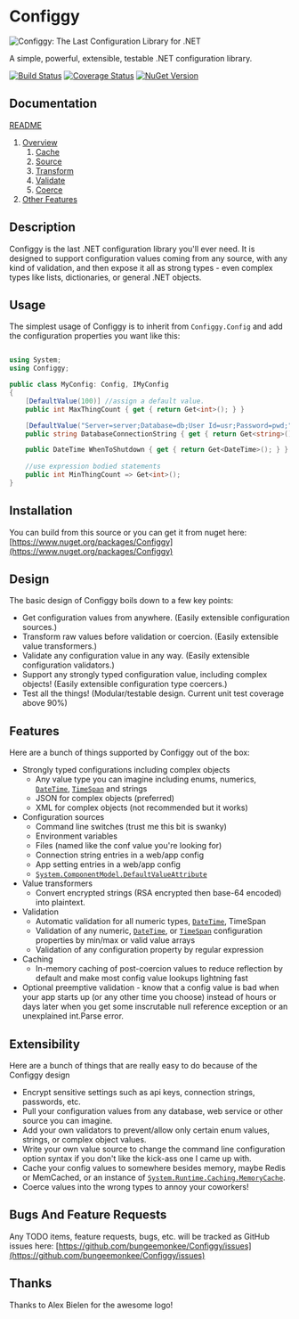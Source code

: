 # Configgy

![Configgy: The Last Configuration Library for .NET](https://raw.githubusercontent.com/bungeemonkee/Configgy/master/icon.png)

A simple, powerful, extensible, testable .NET configuration library.

[![Build Status](https://ci.appveyor.com/api/projects/status/64w2omp3rf0sa1hx?svg=true)](https://ci.appveyor.com/project/bungeemonkee/configgy) [![Coverage Status](https://coveralls.io/repos/github/bungeemonkee/Configgy/badge.svg?branch=master)](https://coveralls.io/github/bungeemonkee/Configgy?branch=master) [![NuGet Version](https://img.shields.io/nuget/v/Configgy.svg?maxAge=3600)](https://www.nuget.org/packages/Configgy)

## Documentation

[README](README.md)

1. [Overview](Documentation/1-Overview.md)
    1. [Cache](Documentation/Pipeline/1-Cache.md)
    2. [Source](Documentation/Pipeline/2-Source.md)
    3. [Transform](Documentation/Pipeline/3-Transform.md)
    4. [Validate](Documentation/Pipeline/4-Validate.md)
    5. [Coerce](Documentation/Pipeline/5-Coerce.md)
2. [Other Features](Documentation/2-Other.md)


## Description

Configgy is the last .NET configuration library you'll ever need. It is designed to support configuration values coming from any source, with any kind of validation, and then expose it all as strong types - even complex types like lists, dictionaries, or general .NET objects.

## Usage

The simplest usage of Configgy is to inherit from `Configgy.Config` and add the configuration properties you want like this:

```csharp

using System;
using Configgy;

public class MyConfig: Config, IMyConfig
{   
    [DefaultValue(100)] //assign a default value.
    public int MaxThingCount { get { return Get<int>(); } }

    [DefaultValue("Server=server;Database=db;User Id=usr;Password=pwd;")] //assign a default value.
    public string DatabaseConnectionString { get { return Get<string>(); } }        

    public DateTime WhenToShutdown { get { return Get<DateTime>(); } }
    
    //use expression bodied statements
    public int MinThingCount => Get<int>();
}

```

## Installation

You can build from this source or you can get it from nuget here: [https://www.nuget.org/packages/Configgy](https://www.nuget.org/packages/Configgy)

## Design

The basic design of Configgy boils down to a few key points:

* Get configuration values from anywhere. (Easily extensible configuration sources.)
* Transform raw values before validation or coercion. (Easily extensible value transformers.)
* Validate any configuration value in any way. (Easily extensible configuration validators.)
* Support any strongly typed configuration value, including complex objects! (Easily extensible configuration type coercers.)
* Test all the things! (Modular/testable design. Current unit test coverage above 90%)

## Features

Here are a bunch of things supported by Configgy out of the box:

* Strongly typed configurations including complex objects
    * Any value type you can imagine including enums, numerics, [`DateTime`](https://msdn.microsoft.com/en-us/library/system.datetime(v=vs.110).aspx), [`TimeSpan`](https://msdn.microsoft.com/en-us/library/system.timespan(v=vs.110).aspx) and strings
    * JSON for complex objects (preferred)
    * XML for complex objects (not recommended but it works)
* Configuration sources
    * Command line switches (trust me this bit is swanky)
    * Environment variables
    * Files (named like the conf value you're looking for)
    * Connection string entries in a web/app config
    * App setting entries in a web/app config
    * [`System.ComponentModel.DefaultValueAttribute`](https://msdn.microsoft.com/en-us/library/system.componentmodel.defaultvalueattribute(v=vs.110).aspx)
* Value transformers
    * Convert encrypted strings (RSA encrypted then base-64 encoded) into plaintext.
* Validation
    * Automatic validation for all numeric types, [`DateTime`](https://msdn.microsoft.com/en-us/library/system.datetime(v=vs.110).aspx), TimeSpan
    * Validation of any numeric, [`DateTime`](https://msdn.microsoft.com/en-us/library/system.datetime(v=vs.110).aspx), or [`TimeSpan`](https://msdn.microsoft.com/en-us/library/system.timespan(v=vs.110).aspx) configuration properties by min/max or valid value arrays
    * Validation of any configuration property by regular expression
* Caching
    * In-memory caching of post-coercion values to reduce reflection by default and make most config value lookups lightning fast
* Optional preemptive validation - know that a config value is bad when your app starts up (or any other time you choose) instead of hours or days later when you get some inscrutable null reference exception or an unexplained int.Parse error.

## Extensibility

Here are a bunch of things that are really easy to do because of the Configgy design

* Encrypt sensitive settings such as api keys, connection strings, passwords, etc.
* Pull your configuration values from any database, web service or other source you can imagine.
* Add your own validators to prevent/allow only certain enum values, strings, or complex object values.
* Write your own value source to change the command line configuration option syntax if you don't like the kick-ass one I came up with.
* Cache your config values to somewhere besides memory, maybe Redis or MemCached, or an instance of [`System.Runtime.Caching.MemoryCache`](https://msdn.microsoft.com/en-us/library/system.runtime.caching.memorycache(v=vs.110).aspx).
* Coerce values into the wrong types to annoy your coworkers!

## Bugs And Feature Requests

Any TODO items, feature requests, bugs, etc. will be tracked as GitHub issues here:
[https://github.com/bungeemonkee/Configgy/issues](https://github.com/bungeemonkee/Configgy/issues)

## Thanks

Thanks to Alex Bielen for the awesome logo!
